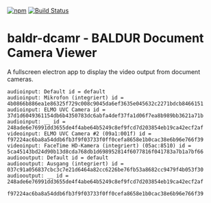 [![npm](https://img.shields.io/npm/v/baldr-dcamr.svg)](https://www.npmjs.com/package/baldr-dcamr)
[![Build Status](https://travis-ci.org/JosefFriedrich-nodejs/baldr-dcamr.svg?branch=master)](https://travis-ci.org/JosefFriedrich-nodejs/baldr-dcamr)

# baldr-dcamr - BALDUR Document Camera Viewer

A fullscreen electron app to display the video output from document cameras.

```
audioinput: Default id = default
audioinput: Mikrofon (integriert) id = 4b0866b886ea1e86325f729c008c9045da6ef3635e045632c2271bdcb8466151
audioinput: ELMO UVC Camera id = 37d1d6049361154db6b4350783dc6abfa4def37fa1d06f7ea8b989bb3621a71b
audioinput: __ id = 248ade6e76991dd3655de4f4abe64b5249c8ef9fcd7d203854eb19ca42ecf2af
videoinput: ELMO UVC Camera #2 (09a1:001f) id = f97224ac6ba8a54ddb6fb3f9f03733f0ff0cefa8658e1b0cac38e6b96e766f39
videoinput: FaceTime HD-Kamera (integriert) (05ac:8510) id = 5ca45143bd24d90b13d8cda768db1d698952814f6077816f041783a7b1a7bf66
audiooutput: Default id = default
audiooutput: Ausgang (integriert) id = 037c91a056837cbc3c7e21d6464a82cc6226be76fb53a8682cc9479f4b053f30
audiooutput: __ id = 248ade6e76991dd3655de4f4abe64b5249c8ef9fcd7d203854eb19ca42ecf2af
```

```
f97224ac6ba8a54ddb6fb3f9f03733f0ff0cefa8658e1b0cac38e6b96e766f39
```
